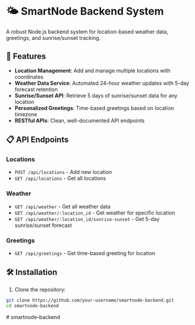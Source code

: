 # 🌤️ SmartNode Backend System

A robust Node.js backend system for location-based weather data, greetings, and sunrise/sunset tracking.

## 🚀 Features

- **Location Management**: Add and manage multiple locations with coordinates
- **Weather Data Service**: Automated 24-hour weather updates with 5-day forecast retention
- **Sunrise/Sunset API**: Retrieve 5 days of sunrise/sunset data for any location
- **Personalized Greetings**: Time-based greetings based on location timezone
- **RESTful APIs**: Clean, well-documented API endpoints

## 📋 API Endpoints

### Locations

- `POST /api/locations` - Add new location
- `GET /api/locations` - Get all locations

### Weather

- `GET /api/weather` - Get all weather data
- `GET /api/weather/:location_id` - Get weather for specific location
- `GET /api/weather/:location_id/sunrise-sunset` - Get 5-day sunrise/sunset forecast

### Greetings

- `GET /api/greetings` - Get time-based greeting for location

## 🛠️ Installation

1. Clone the repository:

```bash
git clone https://github.com/your-username/smartnode-backend.git
cd smartnode-backend
```
#   s m a r t n o d e - b a c k e n d  
 